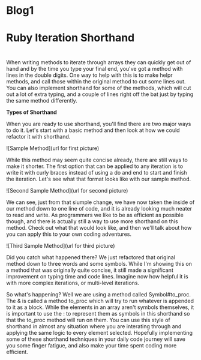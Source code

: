 # Blog1

# Ruby Iteration Shorthand <h1>

When writing methods to iterate through arrays they can quickly get out of hand and by the time you type your final end, you've got a method with lines in the double digits. One way to help with this is to make helpr methods, and call those within the original method to cut some lines out. You can also implement shorthand for some of the methods, which will cut out a lot of extra typing, and a couple of lines right off the bat just by typing the same method differently. 

**Types of Shorthand** 

When you are ready to use shorthand, you'll find there are two major ways to do it. Let's start with a basic method and then look at how we could refactor it with shorthand. 

![Sample Method](url for first picture)

While this method may seem quite concise already, there are still ways to make it shorter. The first option that can be applied to any iteration is to write it with curly braces instead of using a do and end to start and finish the iteration. Let's see what that format looks like with our sample method.

![Second Sample Method](url for second picture)

We can see, just from that siumple change, we have now taken the inside of our method down to one line of code, and it is already looking much neater to read and write. As programmers we like to be as efficient as possible though, and there is actually still a way to use more shorthand on this method. Check out what that would look like, and then we'll talk about how you can apply this to your own coding adventures.

![Third Sample Method](url for third picture)

Did you catch what happened there? We just refactored that original method down to three words and some symbols. While I'm showing this on a method that was originally quite concise, it still made a significant improvement on typing time and code lines. Imagine now how helpful it is with more complex iterations, or multi-level iterations.

So what's happening? Well we are using a method called Symbol#to_proc. The & is called a method to_proc which will try to run whatever is appended to it as a block. While the elements in an array aren't symbols themselves, it is important to use the : to represent them as symbols in this shorthand so that the to_proc method will run on them. You can use this style of shorthand in almost any situation where you are interating through and applying the same logic to every element selected. Hopefully implementing some of these shorthand techniques in your daily code journey will save you some finger fatigue, and also make your time spent coding more efficient.
